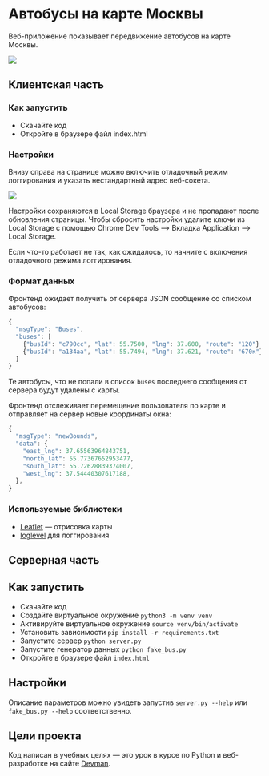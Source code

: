 # Автобусы на карте Москвы

Веб-приложение показывает передвижение автобусов на карте Москвы.

<img src="https://user-images.githubusercontent.com/14781165/133058947-22a6b51e-8ec5-4742-a8f2-2cea92ea0046.gif">

## Клиентская часть
### Как запустить

- Скачайте код
- Откройте в браузере файл index.html


### Настройки

Внизу справа на странице можно включить отладочный режим логгирования и указать нестандартный адрес веб-сокета.

<img src="https://user-images.githubusercontent.com/14781165/133058912-b4f740f3-ef91-4015-a457-f0a2532f7353.png">

Настройки сохраняются в Local Storage браузера и не пропадают после обновления страницы. Чтобы сбросить настройки удалите ключи из Local Storage с помощью Chrome Dev Tools —> Вкладка Application —> Local Storage.

Если что-то работает не так, как ожидалось, то начните с включения отладочного режима логгирования.

### Формат данных

Фронтенд ожидает получить от сервера JSON сообщение со списком автобусов:

```js
{
  "msgType": "Buses",
  "buses": [
    {"busId": "c790сс", "lat": 55.7500, "lng": 37.600, "route": "120"},
    {"busId": "a134aa", "lat": 55.7494, "lng": 37.621, "route": "670к"},
  ]
}
```

Те автобусы, что не попали в список `buses` последнего сообщения от сервера будут удалены с карты.

Фронтенд отслеживает перемещение пользователя по карте и отправляет на сервер новые координаты окна:

```js
{
  "msgType": "newBounds",
  "data": {
    "east_lng": 37.65563964843751,
    "north_lat": 55.77367652953477,
    "south_lat": 55.72628839374007,
    "west_lng": 37.54440307617188,
  },
}
```



### Используемые библиотеки

- [Leaflet](https://leafletjs.com/) — отрисовка карты
- [loglevel](https://www.npmjs.com/package/loglevel) для логгирования

## Серверная часть
## Как запустить

- Скачайте код
- Создайте виртуальное окружение ```python3 -m venv venv```
- Активируйте виртуальное окружение ```source venv/bin/activate```
- Установить зависимости ```pip install -r requirements.txt```
- Запустите сервер ```python server.py```
- Запустите генератор данных ```python fake_bus.py```
- Откройте в браузере файл `index.html`


## Настройки
  Описание параметров можно увидеть запустив `server.py --help` или `fake_bus.py --help` соответственно.
## Цели проекта

Код написан в учебных целях — это урок в курсе по Python и веб-разработке на сайте [Devman](https://dvmn.org).

